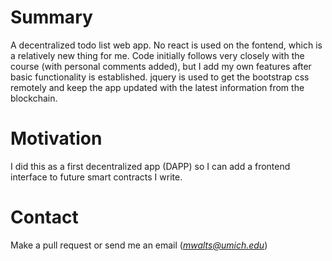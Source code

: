 # Summary
A decentralized todo list web app. No react is used on the fontend, which is a relatively new thing for me. Code initially follows very closely with the course (with personal comments added), but I add my own features after basic functionality is established. jquery is used to get the bootstrap css remotely and keep the app updated with the latest information from the blockchain.

# Motivation
I did this as a first decentralized app (DAPP) so I can add a frontend interface to future smart contracts I write.

# Contact
Make a pull request or send me an email (*mwalts@umich.edu*)

